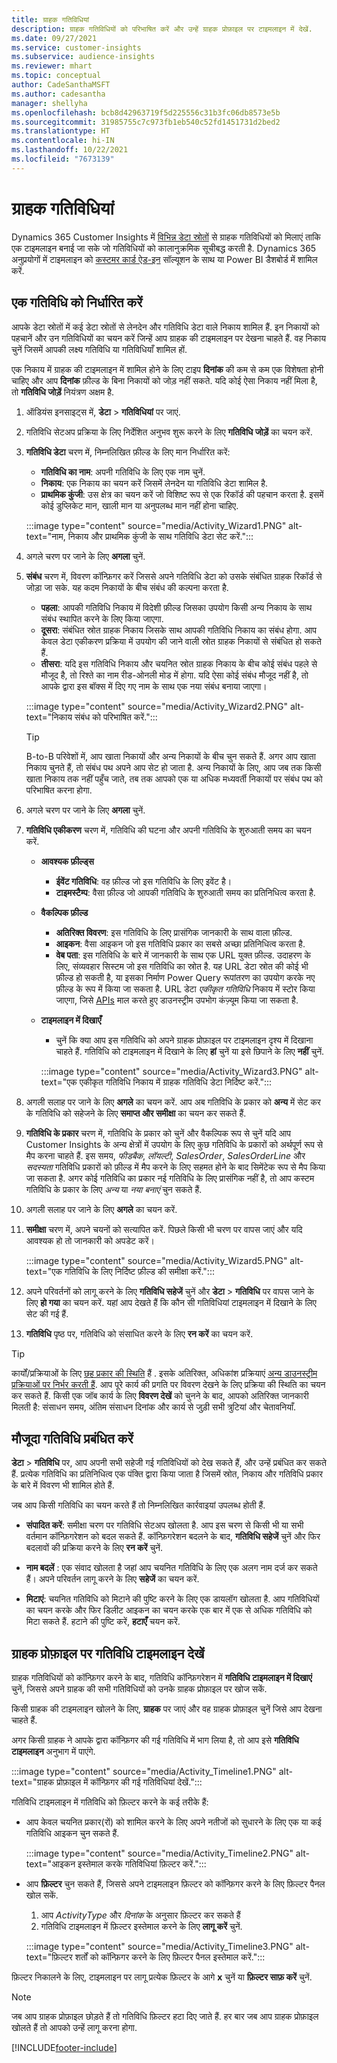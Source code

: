 ```yaml
---
title: ग्राहक गतिविधियां
description: ग्राहक गतिविधियों को परिभाषित करें और उन्हें ग्राहक प्रोफ़ाइल पर टाइमलाइन में देखें.
ms.date: 09/27/2021
ms.service: customer-insights
ms.subservice: audience-insights
ms.reviewer: mhart
ms.topic: conceptual
author: CadeSanthaMSFT
ms.author: cadesantha
manager: shellyha
ms.openlocfilehash: bcb8d42963719f5d225556c31b3fc06db8573e5b
ms.sourcegitcommit: 31985755c7c973fb1eb540c52fd1451731d2bed2
ms.translationtype: HT
ms.contentlocale: hi-IN
ms.lasthandoff: 10/22/2021
ms.locfileid: "7673139"
---
```

# <a name="customer-activities"></a>ग्राहक गतिविधियां

Dynamics 365 Customer Insights में [विभिन्न डेटा स्रोतों](data-sources.md) से ग्राहक गतिविधियों को मिलाएं ताकि एक टाइमलाइन बनाई जा सके जो गतिविधियों को कालानुक्रमिक सूचीबद्ध करती है. Dynamics 365 अनुप्रयोगों में टाइमलाइन को [कस्टमर कार्ड ऐड-इन](customer-card-add-in.md) सॉल्यूशन के साथ या Power BI डैशबोर्ड में शामिल करें.

## <a name="define-an-activity"></a>एक गतिविधि को निर्धारित करें

आपके डेटा स्रोतों में कई डेटा स्रोतों से लेनदेन और गतिविधि डेटा वाले निकाय शामिल हैं. इन निकायों को पहचानें और उन गतिविधियों का चयन करें जिन्हें आप ग्राहक की टाइमलाइन पर देखना चाहते हैं. वह निकाय चुनें जिसमें आपकी लक्ष्य गतिविधि या गतिविधियाँ शामिल हों.

एक निकाय में ग्राहक की टाइमलाइन में शामिल होने के लिए टाइप **दिनांक** की कम से कम एक विशेषता होनी चाहिए और आप **दिनांक** फ़ील्ड के बिना निकायों को जोड़ नहीं सकते. यदि कोई ऐसा निकाय नहीं मिला है, तो **गतिविधि जोड़ें** नियंत्रण अक्षम है.

1. ऑडियंस इनसाइट्स में, **डेटा** > **गतिविधियां** पर जाएं.

1. गतिविधि सेटअप प्रक्रिया के लिए निर्देशित अनुभव शुरू करने के लिए **गतिविधि जोड़ें** का चयन करें.

1. **गतिविधि डेटा** चरण में, निम्नलिखित फ़ील्ड के लिए मान निर्धारित करें:

   - **गतिविधि का नाम**: अपनी गतिविधि के लिए एक नाम चुनें.
   - **निकाय**: एक निकाय का चयन करें जिसमें लेनदेन या गतिविधि डेटा शामिल है.
   - **प्राथमिक कुंजी**: उस क्षेत्र का चयन करें जो विशिष्ट रूप से एक रिकॉर्ड की पहचान करता है. इसमें कोई डुप्लिकेट मान, खाली मान या अनुपलब्ध मान नहीं होना चाहिए.

   :::image type="content" source="media/Activity_Wizard1.PNG" alt-text="नाम, निकाय और प्राथमिक कुंजी के साथ गतिविधि डेटा सेट करें.":::

1. अगले चरण पर जाने के लिए **अगला** चुनें.

1. **संबंध** चरण में, विवरण कॉन्फ़िगर करें जिससे अपने गतिविधि डेटा को उसके संबंधित ग्राहक रिकॉर्ड से जोड़ा जा सके. यह कदम निकायों के बीच संबंध की कल्पना करता है.  

   - **पहला**: आपकी गतिविधि निकाय में विदेशी फ़ील्ड जिसका उपयोग किसी अन्य निकाय के साथ संबंध स्थापित करने के लिए किया जाएगा.
   - **दूसरा**: संबंधित स्रोत ग्राहक निकाय जिसके साथ आपकी गतिविधि निकाय का संबंध होगा. आप केवल डेटा एकीकरण प्रक्रिया में उपयोग की जाने वाली स्रोत ग्राहक निकायों से संबंधित हो सकते हैं.
   - **तीसरा**: यदि इस गतिविधि निकाय और चयनित स्रोत ग्राहक निकाय के बीच कोई संबंध पहले से मौजूद है, तो रिश्ते का नाम रीड-ओनली मोड में होगा. यदि ऐसा कोई संबंध मौजूद नहीं है, तो आपके द्वारा इस बॉक्स में दिए गए नाम के साथ एक नया संबंध बनाया जाएगा।

   :::image type="content" source="media/Activity_Wizard2.PNG" alt-text="निकाय संबंध को परिभाषित करें.":::

   > [!TIP]
   > B-to-B परिवेशों में, आप खाता निकायों और अन्य निकायों के बीच चुन सकते हैं. अगर आप खाता निकाय चुनते हैं, तो संबंध पथ अपने आप सेट हो जाता है. अन्य निकायों के लिए, आप जब तक किसी खाता निकाय तक नहीं पहुँच जाते, तब तक आपको एक या अधिक मध्यवर्ती निकायों पर संबंध पथ को परिभाषित करना होगा.

1. अगले चरण पर जाने के लिए **अगला** चुनें. 

1. **गतिविधि एकीकरण** चरण में, गतिविधि की घटना और अपनी गतिविधि के शुरुआती समय का चयन करें. 
   - **आवश्यक फ़ील्ड्स**
      - **ईवेंट गतिविधि**: वह फ़ील्ड जो इस गतिविधि के लिए इवेंट है।
      - **टाइमस्टैम्प**: वैसा फ़ील्ड जो आपकी गतिविधि के शुरुआती समय का प्रतिनिधित्व करता है.

   - **वैकल्पिक फ़ील्ड**
      - **अतिरिक्त विवरण**: इस गतिविधि के लिए प्रासंगिक जानकारी के साथ वाला फ़ील्ड.
      - **आइकन**: वैसा आइकन जो इस गतिविधि प्रकार का सबसे अच्छा प्रतिनिधित्व करता है.
      - **वेब पता**: इस गतिविधि के बारे में जानकारी के साथ एक URL युक्त फ़ील्ड. उदाहरण के लिए, संव्यवहार सिस्टम जो इस गतिविधि का स्रोत है. यह URL डेटा स्रोत की कोई भी फ़ील्ड हो सकती है, या इसका निर्माण Power Query रूपांतरण का उपयोग करके नए फ़ील्ड के रूप में किया जा सकता है. URL डेटा *एकीकृत गतिविधि* निकाय में स्टोर किया जाएगा, जिसे [APIs](apis.md) माल करते हुए डाउनस्ट्रीम उपभोग कंज़्यूम किया जा सकता है.

   - **टाइमलाइन में दिखाएँ**
      - चुनें कि क्या आप इस गतिविधि को अपने ग्राहक प्रोफ़ाइल पर टाइमलाइन दृश्य में दिखाना चाहते हैं. गतिविधि को टाइमलाइन में दिखाने के लिए **हां** चुनें या इसे छिपाने के लिए **नहीं** चुनें.

      :::image type="content" source="media/Activity_Wizard3.PNG" alt-text="एक एकीकृत गतिविधि निकाय में ग्राहक गतिविधि डेटा निर्दिष्ट करें.":::

1. अगली सलाह पर जाने के लिए **अगले** का चयन करें. आप अब गतिविधि के प्रकार को **अन्य** में सेट कर के गतिविधि को सहेजने के लिए **समाप्त और समीक्षा** का चयन कर सकते हैं. 

1. **गतिविधि के प्रकार** चरण में, गतिविधि के प्रकार को चुनें और वैकल्पिक रूप से चुनें यदि आप Customer Insights के अन्य क्षेत्रों में उपयोग के लिए कुछ गतिविधि के प्रकारों को अर्थपूर्ण रूप से मैप करना चाहते हैं. इस समय, *फीडबैक*, *लॉयल्टी*, *SalesOrder*, *SalesOrderLine* और *सदस्यता* गतिविधि प्रकारों को फ़ील्ड में मैप करने के लिए सहमत होने के बाद सिमेंटेक रूप से मैप किया जा सकता है. अगर कोई गतिविधि का प्रकार नई गतिविधि के लिए प्रासंगिक नहीं है, तो आप कस्टम गतिविधि के प्रकार के लिए *अन्य* या *नया बनाएं* चुन सकते हैं.

1. अगली सलाह पर जाने के लिए **अगले** का चयन करें. 

1. **समीक्षा** चरण में, अपने चयनों को सत्यापित करें. पिछले किसी भी चरण पर वापस जाएं और यदि आवश्यक हो तो जानकारी को अपडेट करें।

   :::image type="content" source="media/Activity_Wizard5.PNG" alt-text="एक गतिविधि के लिए निर्दिष्ट फ़ील्ड की समीक्षा करें.":::
   
1. अपने परिवर्तनों को लागू करने के लिए **गतिविधि सहेजें** चुनें और **डेटा** > **गतिविधि** पर वापस जाने के लिए **हो गया** का चयन करें. यहां आप देखते हैं कि कौन सी गतिविधियां टाइमलाइन में दिखाने के लिए सेट की गई हैं. 

1. **गतिविधि** पृष्ठ पर, गतिविधि को संसाधित करने के लिए **रन करें** का चयन करें. 

> [!TIP]
> कार्यों/प्रक्रियाओं के लिए [छह प्रकार की स्थिति](system.md#status-types) हैं . इसके अतिरिक्त, अधिकांश प्रक्रियाएं [अन्य डाउनस्ट्रीम प्रक्रियाओं पर निर्भर करती हैं](system.md#refresh-policies). आप पूरे कार्य की प्रगति पर विवरण देखने के लिए प्रक्रिया की स्थिति का चयन कर सकते हैं. किसी एक जॉब कार्य के लिए **विवरण देखें** को चुनने के बाद, आपको अतिरिक्त जानकारी मिलती है: संसाधन समय, अंतिम संसाधन दिनांक और कार्य से जुड़ी सभी त्रुटियां और चेतावनियाँ.


## <a name="manage-existing-activities"></a>मौजूदा गतिविधि प्रबंधित करें

**डेटा** > **गतिविधि** पर, आप अपनी सभी सहेजी गई गतिविधियों को देख सकते हैं, और उन्हें प्रबंधित कर सकते हैं. प्रत्येक गतिविधि का प्रतिनिधित्व एक पंक्ति द्वारा किया जाता है जिसमें स्रोत, निकाय और गतिविधि प्रकार के बारे में विवरण भी शामिल होते हैं.

जब आप किसी गतिविधि का चयन करते हैं तो निम्नलिखित कार्रवाइयां उपलब्ध होती हैं. 

- **संपादित करें**: समीक्षा चरण पर गतिविधि सेटअप खोलता है. आप इस चरण से किसी भी या सभी वर्तमान कॉन्फ़िगरेशन को बदल सकते हैं. कॉन्फ़िगरेशन बदलने के बाद, **गतिविधि सहेजें** चुनें और फिर बदलावों की प्रक्रिया करने के लिए **रन करें** चुनें.

- **नाम बदलें** : एक संवाद खोलता है जहां आप चयनित गतिविधि के लिए एक अलग नाम दर्ज कर सकते हैं। अपने परिवर्तन लागू करने के लिए **सहेजें** का चयन करें.

- **मिटाएं**: चयनित गतिविधि को मिटाने की पुष्टि करने के लिए एक डायलॉग खोलता है. आप गतिविधियों का चयन करके और फिर डिलीट आइकन का चयन करके एक बार में एक से अधिक गतिविधि को मिटा सकते हैं. हटाने की पुष्टि करें, **हटाएँ** चयन करें.

## <a name="view-activity-timelines-on-customer-profiles"></a>ग्राहक प्रोफ़ाइल पर गतिविधि टाइमलाइन देखें

ग्राहक गतिविधियों को कॉन्फ़िगर करने के बाद, गतिविधि कॉन्फ़िगरेशन में **गतिविधि टाइमलाइन में दिखाएं** चुनें, जिससे अपने ग्राहक की सभी गतिविधियों को उनके ग्राहक प्रोफ़ाइल पर खोज सकें.

किसी ग्राहक की टाइमलाइन खोलने के लिए, **ग्राहक** पर जाएं और वह ग्राहक प्रोफ़ाइल चुनें जिसे आप देखना चाहते हैं.

अगर किसी ग्राहक ने आपके द्वारा कॉन्फ़िगर की गई गतिविधि में भाग लिया है, तो आप इसे **गतिविधि टाइमलाइन** अनुभाग में पाएंगे.

:::image type="content" source="media/Activity_Timeline1.PNG" alt-text="ग्राहक प्रोफ़ाइल में कॉन्फ़िगर की गई गतिविधियां देखें.":::

गतिविधि टाइमलाइन में गतिविधि को फ़िल्टर करने के कई तरीके हैं:

- आप केवल चयनित प्रकार(रों) को शामिल करने के लिए अपने नतीजों को सुधारने के लिए एक या कई गतिविधि आइकन चुन सकते हैं.

  :::image type="content" source="media/Activity_Timeline2.PNG" alt-text="आइकन इस्तेमाल करके गतिविधियां फ़िल्टर करें.":::

- आप **फ़िल्टर** चुन सकते हैं, जिससे अपने टाइमलाइन फ़िल्टर को कॉन्फ़िगर करने के लिए फ़िल्टर पैनल खोल सकें.

   1. आप *ActivityType* और *दिनांक* के अनुसार फ़िल्टर कर सकते हैं
   1. गतिविधि टाइमलाइन में फ़िल्टर इस्तेमाल करने के लिए **लागू करें** चुनें.

   :::image type="content" source="media/Activity_Timeline3.PNG" alt-text="फ़िल्टर शर्तों को कॉन्फ़िगर करने के लिए फ़िल्टर पैनल इस्तेमाल करें.":::

फ़िल्टर निकालने के लिए, टाइमलाइन पर लागू प्रत्येक फ़िल्टर के आगे **x** चुनें या **फ़िल्टर साफ़ करें** चुनें.


> [!NOTE]
> जब आप ग्राहक प्रोफ़ाइल छोड़ते हैं तो गतिविधि फ़िल्टर हटा दिए जाते हैं. हर बार जब आप ग्राहक प्रोफ़ाइल खोलते हैं तो आपको उन्हें लागू करना होगा.

[!INCLUDE[footer-include](../includes/footer-banner.md)]
